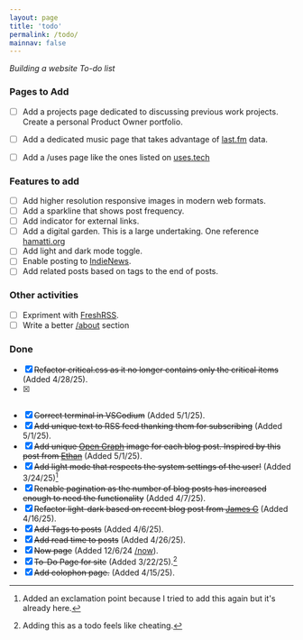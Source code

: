 ```yaml
---
layout: page
title: 'todo'
permalink: /todo/
mainnav: false
---
```


_Building a website To-do list_

### Pages to Add

- [ ] Add a projects page dedicated to discussing previous work projects. Create a personal Product Owner portfolio.
- [ ] Add a dedicated music page that takes advantage of [last.fm] data.
- [ ] Add a /uses page like the ones listed on [uses.tech]


### Features to add

- [ ] Add higher resolution responsive images in modern web formats.
- [ ] Add a sparkline that shows post frequency.
- [ ] Add indicator for external links.
- [ ] Add a digital garden. This is a large undertaking. One reference [hamatti.org]
- [ ] Add light and dark mode toggle.
- [ ] Enable posting to [IndieNews].
- [ ] Add related posts based on tags to the end of posts.

### Other activities

- [ ] Expriment with [FreshRSS].
- [ ] Write a better [/about] section

### Done
- [X] ~~Refactor critical.css as it no longer contains only the critical items~~ (Added 4/28/25).
- [X] ~~~Update the styling of code blocks~~~ (Added 4/30/25).
- [X] ~~Correct terminal in VSCodium~~ (Added 5/1/25).
- [X] ~~Add unique text to RSS feed thanking them for subscribing~~ (Added 5/1/25). 
- [X] ~~Add unique [Open Graph] image for each blog post. Inspired by this post from [Ethan]~~ (Added 5/1/25).
- [X]  ~~Add light mode that respects the system settings of the user!~~ (Added 3/24/25)[^2]
- [X]  ~~Renable pagination as the number of blog posts has increased enough to need the functionality~~ (Added 4/7/25).
- [X] ~~Refactor light-dark based on recent blog post from [James G]~~ (Added 4/16/25).
- [X] ~~Add Tags to posts~~ (Added 4/6/25).
- [X] ~~Add read time to posts~~ (Added 4/26/25).
- [X]  ~~Now page~~ (Added 12/6/24 [/now]).
- [X]  ~~To-Do Page for site~~ (Added 3/22/25).[^1]
- [X] ~~Add colophon page.~~ (Added 4/15/25).

[/now]: /now
[/about]: /about
[last.fm]: https://last.fm
[James G]: https://jamesg.blog/2025/04/03/light-dark-root
[FreshRSS]: https://www.freshrss.org/
[hamatti.org]: notes.hamatti.org
[IndieNews]: https://news.indieweb.org/how-to-submit-a-post
[uses.tech]: https://uses.tech/
[Open Graph]: https://ogp.me/
[Ethan]: https://ethanmarcotte.com/wrote/magick-images/

[^1]: Adding this as a todo feels like cheating.
[^2]: Added an exclamation point because I tried to add this again but it's already here.